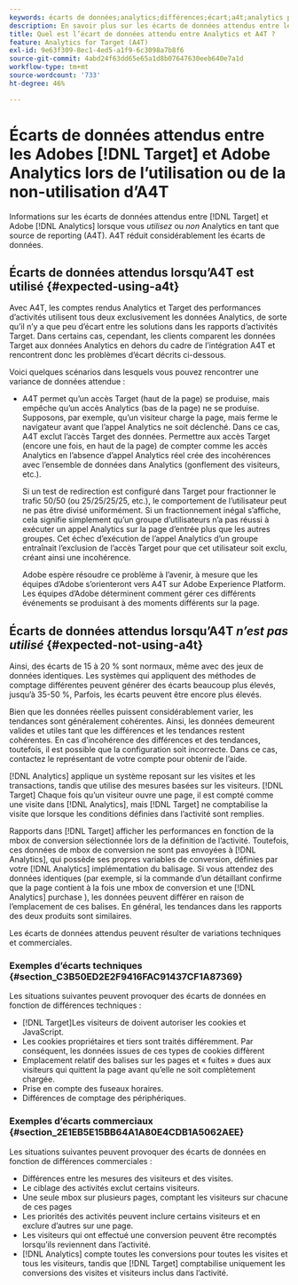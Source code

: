 ```yaml
---
keywords: écarts de données;analytics;différences;écart;a4t;analytics pour target;analytics en tant que source de reporting;incohérences;incohérence
description: En savoir plus sur les écarts de données attendus entre les Adobes [!DNL Target] et Analytics lorsque vous n’utilisez pas Analytics pour [!DNL Target] (A4T), ce qui élimine complètement la variance de données.
title: Quel est l’écart de données attendu entre Analytics et A4T ?
feature: Analytics for Target (A4T)
exl-id: 9e63f309-8ec1-4ed5-a1f9-6c3098a7b8f6
source-git-commit: 4abd24f63dd65e65a1d8b07647630eeb640e7a1d
workflow-type: tm+mt
source-wordcount: '733'
ht-degree: 46%

---
```


# Écarts de données attendus entre les Adobes [!DNL Target] et Adobe Analytics lors de l’utilisation ou de la non-utilisation d’A4T

Informations sur les écarts de données attendus entre [!DNL Target] et Adobe [!DNL Analytics] lorsque vous *utilisez* ou *non* Analytics en tant que source de reporting (A4T). A4T réduit considérablement les écarts de données.

## Écarts de données attendus lorsqu’A4T est utilisé {#expected-using-a4t}

Avec A4T, les comptes rendus Analytics et Target des performances d’activités utilisent tous deux exclusivement les données Analytics, de sorte qu’il n’y a que peu d’écart entre les solutions dans les rapports d’activités Target. Dans certains cas, cependant, les clients comparent les données Target aux données Analytics en dehors du cadre de l’intégration A4T et rencontrent donc les problèmes d’écart décrits ci-dessous.

Voici quelques scénarios dans lesquels vous pouvez rencontrer une variance de données attendue :

* A4T permet qu’un accès Target (haut de la page) se produise, mais empêche qu’un accès Analytics (bas de la page) ne se produise. Supposons, par exemple, qu’un visiteur charge la page, mais ferme le navigateur avant que l’appel Analytics ne soit déclenché. Dans ce cas, A4T exclut l’accès Target des données. Permettre aux accès Target (encore une fois, en haut de la page) de compter comme les accès Analytics en l’absence d’appel Analytics réel crée des incohérences avec l’ensemble de données dans Analytics (gonflement des visiteurs, etc.).

   Si un test de redirection est configuré dans Target pour fractionner le trafic 50/50 (ou 25/25/25/25, etc.), le comportement de l’utilisateur peut ne pas être divisé uniformément. Si un fractionnement inégal s’affiche, cela signifie simplement qu’un groupe d’utilisateurs n’a pas réussi à exécuter un appel Analytics sur la page d’entrée plus que les autres groupes. Cet échec d’exécution de l’appel Analytics d’un groupe entraînait l’exclusion de l’accès Target pour que cet utilisateur soit exclu, créant ainsi une incohérence.

   Adobe espère résoudre ce problème à l’avenir, à mesure que les équipes d’Adobe s’orienteront vers A4T sur Adobe Experience Platform. Les équipes d’Adobe déterminent comment gérer ces différents événements se produisant à des moments différents sur la page.

## Écarts de données attendus lorsqu’A4T *n’est pas utilisé* {#expected-not-using-a4t}

Ainsi, des écarts de 15 à 20 % sont normaux, même avec des jeux de données identiques. Les systèmes qui appliquent des méthodes de comptage différentes peuvent générer des écarts beaucoup plus élevés, jusqu’à 35-50 %, Parfois, les écarts peuvent être encore plus élevés.

Bien que les données réelles puissent considérablement varier, les tendances sont généralement cohérentes. Ainsi, les données demeurent valides et utiles tant que les différences et les tendances restent cohérentes. En cas d’incohérence des différences et des tendances, toutefois, il est possible que la configuration soit incorrecte. Dans ce cas, contactez le représentant de votre compte pour obtenir de l’aide.

[!DNL Analytics] applique un système reposant sur les visites et les transactions, tandis que utilise des mesures basées sur les visiteurs. [!DNL Target] Chaque fois qu’un visiteur ouvre une page, il est compté comme une visite dans [!DNL Analytics], mais [!DNL Target] ne comptabilise la visite que lorsque les conditions définies dans l’activité sont remplies.

Rapports dans [!DNL Target] afficher les performances en fonction de la mbox de conversion sélectionnée lors de la définition de l’activité. Toutefois, ces données de mbox de conversion ne sont pas envoyées à [!DNL Analytics], qui possède ses propres variables de conversion, définies par votre [!DNL Analytics] implémentation du balisage. Si vous attendez des données identiques (par exemple, si la commande d’un détaillant confirme que la page contient à la fois une mbox de conversion et une [!DNL Analytics] purchase ), les données peuvent différer en raison de l’emplacement de ces balises. En général, les tendances dans les rapports des deux produits sont similaires.

Les écarts de données attendus peuvent résulter de variations techniques et commerciales.

### Exemples d’écarts techniques {#section_C3B50ED2E2F9416FAC91437CF1A87369}

Les situations suivantes peuvent provoquer des écarts de données en fonction de différences techniques :

* [!DNL Target]Les visiteurs de doivent autoriser les cookies et JavaScript.
* Les cookies propriétaires et tiers sont traités différemment. Par conséquent, les données issues de ces types de cookies diffèrent
* Emplacement relatif des balises sur les pages et « fuites » dues aux visiteurs qui quittent la page avant qu’elle ne soit complètement chargée.
* Prise en compte des fuseaux horaires.
* Différences de comptage des périphériques.

### Exemples d’écarts commerciaux {#section_2E1EB5E15BB64A1A80E4CDB1A5062AEE}

Les situations suivantes peuvent provoquer des écarts de données en fonction de différences commerciales :

* Différences entre les mesures des visiteurs et des visites.
* Le ciblage des activités exclut certains visiteurs.
* Une seule mbox sur plusieurs pages, comptant les visiteurs sur chacune de ces pages
* Les priorités des activités peuvent inclure certains visiteurs et en exclure d’autres sur une page.
* Les visiteurs qui ont effectué une conversion peuvent être recomptés lorsqu’ils reviennent dans l’activité.
* [!DNL Analytics] compte toutes les conversions pour toutes les visites et tous les visiteurs, tandis que [!DNL Target] comptabilise uniquement les conversions des visites et visiteurs inclus dans l’activité.
